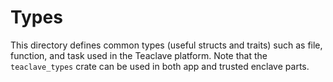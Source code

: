 # Types

This directory defines common types (useful structs and traits) such as file,
function, and task used in the Teaclave platform. Note that the `teaclave_types`
crate can be used in both app and trusted enclave parts.
